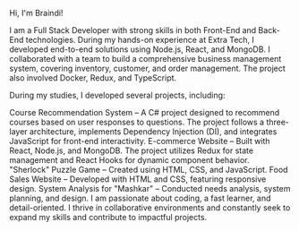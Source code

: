 Hi, I'm Braindi!

I am a Full Stack Developer with strong skills in both Front-End and Back-End technologies.
During my hands-on experience at Extra Tech, I developed end-to-end solutions using Node.js, React, and MongoDB.
I collaborated with a team to build a comprehensive business management system, covering inventory, customer, and order management.
The project also involved Docker, Redux, and TypeScript.

During my studies, I developed several projects, including:

Course Recommendation System – A C# project designed to recommend courses based on user responses to questions.
The project follows a three-layer architecture, implements Dependency Injection (DI), and integrates JavaScript for front-end interactivity.
E-commerce Website – Built with React, Node.js, and MongoDB. The project utilizes Redux for state management and React Hooks for dynamic component behavior.
"Sherlock" Puzzle Game – Created using HTML, CSS, and JavaScript.
Food Sales Website – Developed with HTML and CSS, featuring responsive design.
System Analysis for "Mashkar" – Conducted needs analysis, system planning, and design.
I am passionate about coding, a fast learner, and detail-oriented.
I thrive in collaborative environments and constantly seek to expand my skills and contribute to impactful projects.


